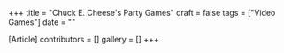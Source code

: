 +++
title = "Chuck E. Cheese's Party Games"
draft = false
tags = ["Video Games"]
date = ""

[Article]
contributors = []
gallery = []
+++